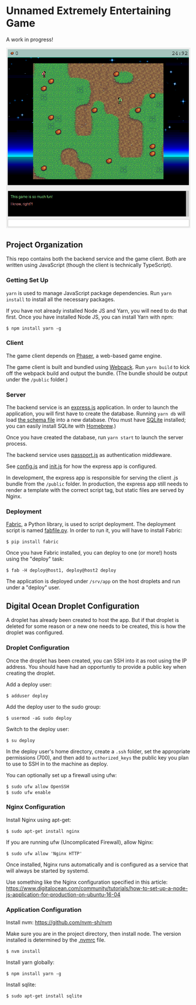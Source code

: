# Unnamed Extremely Entertaining Game
A work in progress!

![](./docs/screenshot.png)

## Project Organization
This repo contains both the backend service and the game client. Both are
written using JavaScript (though the client is technically TypeScript).

### Getting Set Up
`yarn` is used to manage JavaScript package dependencies. Run `yarn install` to
install all the necessary packages.

If you have not already installed Node JS and Yarn, you will need to do that
first. Once you have installed Node JS, you can install Yarn with npm:
```
$ npm install yarn -g
```

### Client
The game client depends on [Phaser](http://phaser.io/), a web-based game
engine.

The game client is built and bundled using [Webpack](https://webpack.js.org/).
Run `yarn build` to kick off the webpack build and output the bundle. (The
bundle should be output under the `/public` folder.)

### Server
The backend service is an [express.js](https://expressjs.com/) application. In
order to launch the application, you will first have to create the database.
Running `yarn db` will load [the schema file](schema.sql) into a new database.
(You must have [SQLite](https://www.sqlite.org/index.html) installed; you can
easily install SQLite with [Homebrew](https://brew.sh/).)

Once you have created the database, run `yarn start` to launch the server
process.

The backend service uses [passport.js](http://www.passportjs.org/) as
authentication middleware.

See [config.js](config.js) and [init.js](init.js) for how the express app is
configured.

In development, the express app is responsible for serving the client .js
bundle from the `/public` folder. In production, the express app still needs to
render a template with the correct script tag, but static files are served by
Nginx.

### Deployment
[Fabric](http://docs.fabfile.org/en/2.4/index.html), a Python library, is used
to script deployment. The deployment script is named [fabfile.py](fabfile.py).
In order to run it, you will have to install Fabric:

```
$ pip install fabric
```

Once you have Fabric installed, you can deploy to one (or more!) hosts using
the "deploy" task:

```
$ fab -H deploy@host1, deploy@host2 deploy
```

The application is deployed under `/srv/app` on the host droplets and run under
a "deploy" user.

## Digital Ocean Droplet Configuration
A droplet has already been created to host the app. But if that droplet is
deleted for some reason or a new one needs to be created, this is how the
droplet was configured.

### Droplet Configuration
Once the droplet has been created, you can SSH into it as root using the IP
address. You should have had an opportuntiy to provide a public key when
creating the droplet.

Add a deploy user:
```
$ adduser deploy
```

Add the deploy user to the sudo group:
```
$ usermod -aG sudo deploy
```

Switch to the deploy user:
```
$ su deploy
```

In the deploy user's home directory, create a `.ssh` folder, set the
appropriate permissions (700), and then add to `authorized_keys` the public key
you plan to use to SSH in to the machine as deploy.

You can optionally set up a firewall using ufw:
```
$ sudo ufw allow OpenSSH
$ sudo ufw enable
```

### Nginx Configuration
Install Nginx using apt-get:
```
$ sudo apt-get install nginx
```

If you are running ufw (Uncomplicated Firewall), allow Nginx:
```
$ sudo ufw allow 'Nginx HTTP'
```

Once installed, Nginx runs automatically and is configured as a service that
will always be started by systemd.

Use something like the Nginx configuration specified in this article:
https://www.digitalocean.com/community/tutorials/how-to-set-up-a-node-js-application-for-production-on-ubuntu-16-04

### Application Configuration
Install nvm:
https://github.com/nvm-sh/nvm

Make sure you are in the project directory, then install node. The version
installed is determined by the [.nvmrc](.nvmrc) file.
```
$ nvm install
```

Install yarn globally:
```
$ npm install yarn -g
```

Install sqlite:
```
$ sudo apt-get install sqlite
```
